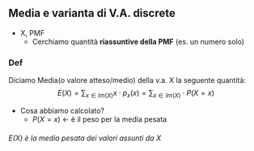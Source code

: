 ## Media e varianta di V.A. discrete

- X, PMF
	-  Cerchiamo quantità **riassuntive della PMF** (es. un numero solo)

### Def
Diciamo Media(o valore atteso/medio) della v.a. X la seguente quantità:
$$E(X)= \sum_{x \in Im(X)}x\cdot p_x(x)= \sum_{x \in Im(X)}\cdot P(X=x)$$

-  Cosa abbiamo calcolato?
	- $P(X=x)$ <- è il peso per la media pesata 

###### E(X) è la media pesata dei valori assunti da X

